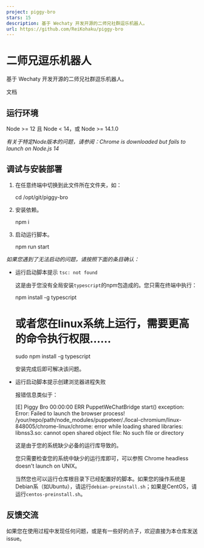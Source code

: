 ```yaml
---
project: piggy-bro
stars: 15
description: 基于 Wechaty 开发开源的二师兄社群逗乐机器人。
url: https://github.com/ReiKohaku/piggy-bro
---
```


二师兄逗乐机器人
========

基于 Wechaty 开发开源的二师兄社群逗乐机器人。

文档

运行环境
----

Node >= 12 且 Node < 14，或 Node >= 14.1.0

_有关于特定Node版本的问题，请参阅：Chrome is downloaded but fails to launch on Node.js 14_

调试与安装部署
-------

1.  在任意终端中切换到此文件所在文件夹，如：
    
    cd /opt/git/piggy-bro
    
2.  安装依赖。
    
    npm i
    
3.  启动运行脚本。
    
    npm run start
    

_如果您遇到了无法启动的问题，请按照下面的条目确认：_

-   运行启动脚本提示 `tsc: not found`
    
    这是由于您没有全局安装`typescript`的npm包造成的。您只需在终端中执行：
    
    npm install -g typescript
    
    # 或者您在linux系统上运行，需要更高的命令执行权限……
    sudo npm install -g typescript
    
    安装完成后即可解决该问题。
    
-   运行启动脚本提示创建浏览器进程失败
    
    报错信息类似于：
    
    \[E\] Piggy Bro 00:00:00 ERR PuppetWeChatBridge start() exception: Error: Failed to launch the browser process!
    /your/repo/path/node\_modules/puppeteer/./local-chromium/linux-848005/chrome-linux/chrome: error while loading shared libraries: libnss3.so: cannot open shared object file: No such file or directory
    
    这是由于您的系统缺少必备的运行库导致的。
    
    您只需要检查您的系统中缺少的运行库即可，可以参照 Chrome headless doesn't launch on UNIX。
    
    当然您也可以运行仓库根目录下已经配置好的脚本。如果您的操作系统是Debian系（如Ubuntu），请运行`debian-preinstall.sh`；如果是CentOS，请运行`centos-preinstall.sh`。
    

反馈交流
----

如果您在使用过程中发现任何问题，或是有一些好的点子，欢迎直接为本仓库发送 issue。
